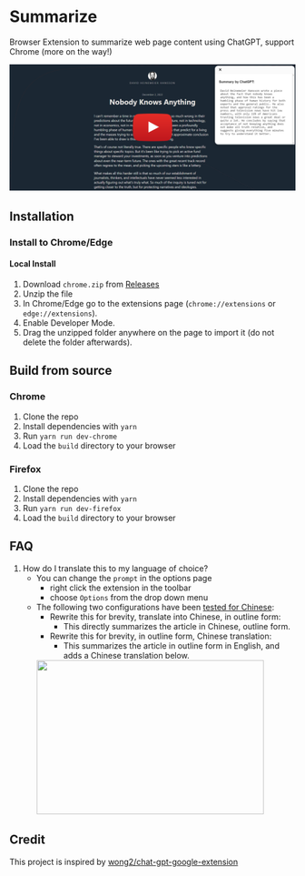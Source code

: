 # Summarize

Browser Extension to summarize web page content using ChatGPT, support Chrome (more on the way!)

[![Watch the video](./assets/screenshot.png)](https://www.youtube.com/watch?v=87IiZSrF9HI)

## Installation

### Install to Chrome/Edge


#### Local Install

1. Download `chrome.zip` from [Releases](https://github.com/clmnin/summarize.site/releases)
2. Unzip the file
3. In Chrome/Edge go to the extensions page (`chrome://extensions` or `edge://extensions`).
4. Enable Developer Mode.
5. Drag the unzipped folder anywhere on the page to import it (do not delete the folder afterwards).

## Build from source

### Chrome

1. Clone the repo
2. Install dependencies with `yarn`
3. Run `yarn run dev-chrome`
4. Load the `build` directory to your browser

### Firefox

1. Clone the repo
2. Install dependencies with `yarn`
3. Run `yarn run dev-firefox`
4. Load the `build` directory to your browser

## FAQ
1. How do I translate this to my language of choice?
    * You can change the `prompt` in the options page
        * right click the extension in the toolbar
        * choose `Options` from the drop down menu
    * The following two configurations have been [tested for Chinese](https://github.com/clmnin/summarize.site/issues/3#issuecomment-1340885865):
        * Rewrite this for brevity, translate into Chinese, in outline form:
            * This directly summarizes the article in Chinese, outline form.
        * Rewrite this for brevity, in outline form, Chinese translation:
            * This summarizes the article in outline form in English, and adds a Chinese translation below.
        <img src="https://user-images.githubusercontent.com/17064666/206191327-b0c63b9a-9356-476e-a7aa-087176714f0c.png" width="400" height="271">


## Credit

This project is inspired by [wong2/chat-gpt-google-extension](https://github.com/wong2/chat-gpt-google-extension)
